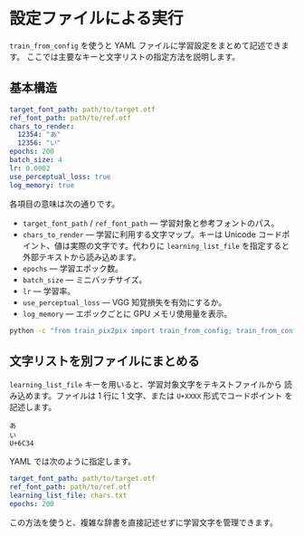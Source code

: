 # 設定ファイルによる実行

`train_from_config` を使うと YAML ファイルに学習設定をまとめて記述できます。
ここでは主要なキーと文字リストの指定方法を説明します。

## 基本構造

```yaml
target_font_path: path/to/target.otf
ref_font_path: path/to/ref.otf
chars_to_render:
  12354: "あ"
  12356: "い"
epochs: 200
batch_size: 4
lr: 0.0002
use_perceptual_loss: true
log_memory: true
```

各項目の意味は次の通りです。

- `target_font_path` / `ref_font_path` — 学習対象と参考フォントのパス。
- `chars_to_render` — 学習に利用する文字マップ。キーは Unicode
  コードポイント、値は実際の文字です。代わりに `learning_list_file`
  を指定すると外部テキストから読み込めます。
- `epochs` — 学習エポック数。
- `batch_size` — ミニバッチサイズ。
- `lr` — 学習率。
- `use_perceptual_loss` — VGG 知覚損失を有効にするか。
- `log_memory` — エポックごとに GPU メモリ使用量を表示。

```bash
python -c "from train_pix2pix import train_from_config; train_from_config('conf.yaml')"
```

## 文字リストを別ファイルにまとめる

`learning_list_file` キーを用いると、学習対象文字をテキストファイルから
読み込めます。ファイルは 1 行に 1 文字、または `U+XXXX` 形式でコードポイント
を記述します。

```text
あ
い
U+6C34
```

YAML では次のように指定します。

```yaml
target_font_path: path/to/target.otf
ref_font_path: path/to/ref.otf
learning_list_file: chars.txt
epochs: 200
```

この方法を使うと、複雑な辞書を直接記述せずに学習文字を管理できます。
